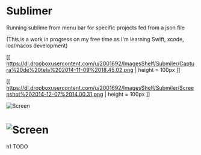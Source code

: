 Sublimer
=============

Running sublime from menu bar for specific projects fed from a json file

(This is a work in progress on my free time as I'm learning Swift, xcode, ios/macos development)

[[ https://dl.dropboxusercontent.com/u/2001692/ImagesShelf/Submiler/Captura%20de%20tela%202014-11-09%2018.45.02.png | height = 100px ]]

[[ https://dl.dropboxusercontent.com/u/2001692/ImagesShelf/Submiler/Screenshot%202014-12-07%2014.00.31.png | height = 100px ]]

![Screen](https://dl.dropboxusercontent.com/u/2001692/ImagesShelf/Submiler/Captura%20de%20tela%202014-11-09%2018.45.02.png)

![Screen](https://dl.dropboxusercontent.com/u/2001692/ImagesShelf/Submiler/Screenshot%202014-12-07%2014.00.31.png)
====

h1 TODO
